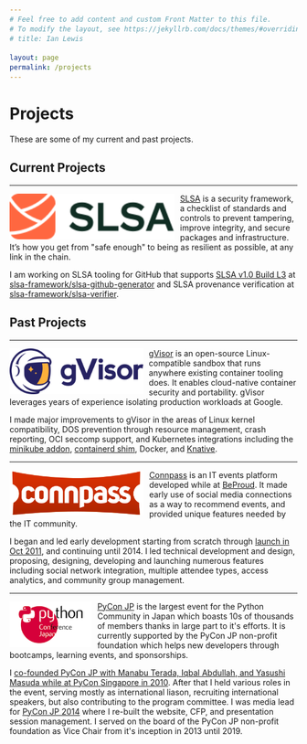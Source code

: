 ```yaml
---
# Feel free to add content and custom Front Matter to this file.
# To modify the layout, see https://jekyllrb.com/docs/themes/#overriding-theme-defaults
# title: Ian Lewis

layout: page
permalink: /projects
---
```


# Projects

These are some of my current and past projects.

## Current Projects

---

<img align="left" src="/assets/images/slsa-logo-green.svg" height="80" style="margin-right: 10px">

[SLSA](https://slsa.dev/) is a security framework, a checklist of standards and controls to prevent
tampering, improve integrity, and secure packages and infrastructure. It’s how
you get from "safe enough" to being as resilient as possible, at any link in
the chain.

I am working on SLSA tooling for GitHub that supports [SLSA v1.0 Build
L3](https://slsa.dev/spec/v1.0/levels#build-l3) at
[slsa-framework/slsa-github-generator](https://github.com/slsa-framework/slsa-github-generator)
and SLSA provenance verification at
[slsa-framework/slsa-verifier](https://github.com/slsa-framework/slsa-verifier).

## Past Projects

---

<img align="left" src="/assets/images/gvisor.png" height="80" style="margin-right: 10px">

[gVisor](https://gvisor.dev/) is an open-source Linux-compatible sandbox that
runs anywhere existing container tooling does. It enables cloud-native
container security and portability. gVisor leverages years of experience
isolating production workloads at Google.

I made major improvements to gVisor in the areas of Linux kernel compatibility,
DOS prevention through resource management, crash reporting, OCI seccomp
support, and Kubernetes integrations including the [minikube
addon](https://github.com/kubernetes/minikube/tree/master/deploy/addons/gvisor),
[containerd shim](https://github.com/google/gvisor/tree/master/shim), Docker,
and [Knative](https://gvisor.dev/docs/tutorials/knative/).

---

<img align="left" src="/assets/images/connpass_logo_1.png" height="80" style="margin-right: 10px">

[Connpass](https://connpass.com/) is an IT events platform developed while at
[BeProud](https://www.beproud.jp/). It made early use of social media
connections as a way to recommend events, and provided unique features needed
by the IT community.

I began and led early development starting from scratch through [launch in Oct
2011](/jp/connpass), and continuing until 2014. I led technical development and design,
proposing, designing, developing and launching numerous features including
social network integration, multiple attendee types, access analytics, and
community group management.

---

<img align="left" src="/assets/images/pyconjp_logo.png" height="80" style="margin-right: 10px">

[PyCon JP](https://www.pycon.jp/) is the largest event for the Python Community
in Japan which boasts 10s of thousands of members thanks in large part to it's
efforts. It is currently supported by the PyCon JP non-profit foundation which
helps new developers through bootcamps, learning events, and sponsorships.

I [co-founded PyCon JP with Manabu Terada, Iqbal Abdullah, and Yasushi Masuda
while at PyCon Singapore in
2010](https://www.pycon.jp/history.html#pycon-apac-in-singapore). After that I
held various roles in the event, serving mostly as international liason,
recruiting international speakers, but also contributing to the program
committee. I was media lead for [PyCon JP 2014](https://pycon.jp/2014/) where I
re-built the website, CFP, and presentation session management. I served on the
board of the PyCon JP non-profit foundation as Vice Chair from it's inception
in 2013 until 2019.
